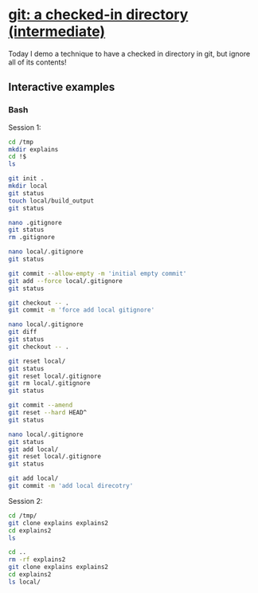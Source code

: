 # [git: a checked-in directory (intermediate)](https://youtu.be/_qCzcB80fAY)

Today I demo a technique to have a checked in directory in git, but ignore all of its contents!

## Interactive examples

### Bash

Session 1:

```bash
cd /tmp
mkdir explains
cd !$
ls

git init .
mkdir local
git status
touch local/build_output
git status

nano .gitignore
git status
rm .gitignore

nano local/.gitignore
git status

git commit --allow-empty -m 'initial empty commit'
git add --force local/.gitignore
git status

git checkout -- .
git commit -m 'force add local gitignore'

nano local/.gitignore
git diff
git status
git checkout -- .

git reset local/
git status
git reset local/.gitignore
git rm local/.gitignore
git status

git commit --amend
git reset --hard HEAD^
git status

nano local/.gitignore
git status
git add local/
git reset local/.gitignore
git status

git add local/
git commit -m 'add local direcotry'
```

Session 2:

```bash
cd /tmp/
git clone explains explains2
cd explains2
ls

cd ..
rm -rf explains2
git clone explains explains2
cd explains2
ls local/
```
